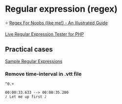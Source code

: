 # Regular expression (regex)

⭐️ [Regex For Noobs (like me!) - An Illustrated Guide](https://www.janmeppe.com/blog/regex-for-noobs/)

[Live Regular Expression Tester for PHP](https://www.phpliveregex.com/)

## Practical cases

[Sample Regular Expressions](https://www.phpliveregex.com/learn/)

### Remove time-interval in .vtt file
```regex
^0.+
```
```vtt
00:00:33.633 --> 00:00:35.200
♪ Let me up first ♪
```
